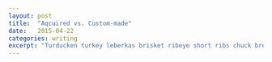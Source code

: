 ```yaml
---
layout: post
title:  "Aqcuired vs. Custom-made"
date:   2015-04-22
categories: writing
excerpt: "Turducken turkey leberkas brisket ribeye short ribs chuck bresaola ground round venison prosciutto. Tenderloin pancetta tri-tip, short loin cupim biltong rump bresaola venison frankfurter short ribs."
---
```


